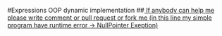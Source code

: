 #Expressions OOP dynamic implementation
##<a href="https://github.com/AlexRo6afFSoft/Expressions/blob/master/C%23/Expression.cs#L25"> If anybody can help me please write comment or pull request or fork me (in this line my simple program have runtime error -> NullPointer Exeption)</a>
